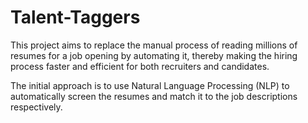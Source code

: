 # Talent-Taggers
This project aims to replace the manual process of reading millions of resumes for a job opening by automating it, thereby making the hiring process faster and efficient for both recruiters and candidates.

The initial approach is to use Natural Language Processing (NLP) to automatically screen the resumes and match it to the job descriptions respectively.
